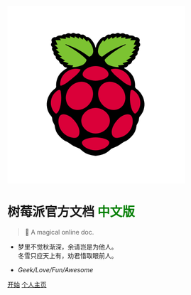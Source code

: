 ![cover](./images/logo1.svg)

# 树莓派官方文档 <font face="verdana" color="green">中文版</font>

> 🍭 A magical online doc.

* 梦里不觉秋渐深，余请岂是为他人。<br>冬雪只应天上有，劝君惜取眼前人。

- *Geek/Love/Fun/Awesome*

[开始](home.md)
[个人主页](https://white-album.top/)
